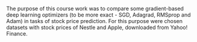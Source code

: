The purpose of this course work was to compare some gradient-based deep learning optimizers (to be more exact - SGD, Adagrad, RMSprop and Adam) in tasks of stock price prediction. For this purpose were chosen datasets with stock prices of Nestle and Apple, downloaded from Yahoo! Finance.
